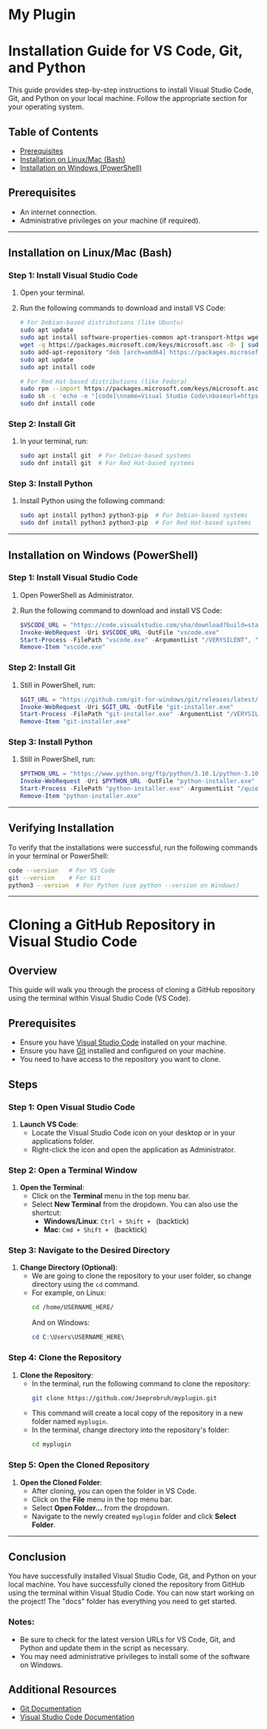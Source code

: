 # My Plugin
# Installation Guide for VS Code, Git, and Python

This guide provides step-by-step instructions to install Visual Studio Code, Git, and Python on your local machine. Follow the appropriate section for your operating system.

## Table of Contents
- [Prerequisites](#prerequisites)
- [Installation on Linux/Mac (Bash)](#installation-on-linuxmac-bash)
- [Installation on Windows (PowerShell)](#installation-on-windows-powershell)

## Prerequisites
- An internet connection.
- Administrative privileges on your machine (if required).

---

## Installation on Linux/Mac (Bash)

### Step 1: Install Visual Studio Code
1. Open your terminal.
2. Run the following commands to download and install VS Code:

   ```bash
   # For Debian-based distributions (like Ubuntu)
   sudo apt update
   sudo apt install software-properties-common apt-transport-https wget
   wget -q https://packages.microsoft.com/keys/microsoft.asc -O- | sudo apt-key add -
   sudo add-apt-repository "deb [arch=amd64] https://packages.microsoft.com/repos/vscode stable main"
   sudo apt update
   sudo apt install code

   # For Red Hat-based distributions (like Fedora)
   sudo rpm --import https://packages.microsoft.com/keys/microsoft.asc
   sudo sh -c 'echo -e "[code]\nname=Visual Studio Code\nbaseurl=https://packages.microsoft.com/yumrepos/vscode\nenabled=1\ngpgcheck=1\ngpgkey=https://packages.microsoft.com/keys/microsoft.asc" > /etc/yum.repos.d/vscode.repo'
   sudo dnf install code
   ```

### Step 2: Install Git
1. In your terminal, run:

   ```bash
   sudo apt install git  # For Debian-based systems
   sudo dnf install git  # For Red Hat-based systems
   ```

### Step 3: Install Python
1. Install Python using the following command:

   ```bash
   sudo apt install python3 python3-pip  # For Debian-based systems
   sudo dnf install python3 python3-pip  # For Red Hat-based systems
   ```

---

## Installation on Windows (PowerShell)

### Step 1: Install Visual Studio Code
1. Open PowerShell as Administrator.
2. Run the following command to download and install VS Code:

   ```powershell
   $VSCODE_URL = "https://code.visualstudio.com/sha/download?build=stable&os=win32-x64"
   Invoke-WebRequest -Uri $VSCODE_URL -OutFile "vscode.exe"
   Start-Process -FilePath "vscode.exe" -ArgumentList "/VERYSILENT", "/NORESTART" -Wait
   Remove-Item "vscode.exe"
   ```

### Step 2: Install Git
1. Still in PowerShell, run:

   ```powershell
   $GIT_URL = "https://github.com/git-for-windows/git/releases/latest/download/Git-x86_64-v2.36.1.exe"
   Invoke-WebRequest -Uri $GIT_URL -OutFile "git-installer.exe"
   Start-Process -FilePath "git-installer.exe" -ArgumentList "/VERYSILENT", "/NORESTART" -Wait
   Remove-Item "git-installer.exe"
   ```

### Step 3: Install Python
1. Still in PowerShell, run:

   ```powershell
   $PYTHON_URL = "https://www.python.org/ftp/python/3.10.1/python-3.10.1-amd64.exe"
   Invoke-WebRequest -Uri $PYTHON_URL -OutFile "python-installer.exe"
   Start-Process -FilePath "python-installer.exe" -ArgumentList "/quiet", "InstallAllUsers=1", "PrependPath=1" -Wait
   Remove-Item "python-installer.exe"
   ```

---

## Verifying Installation
To verify that the installations were successful, run the following commands in your terminal or PowerShell:

```bash
code --version   # For VS Code
git --version    # For Git
python3 --version  # For Python (use python --version on Windows)
```

---

# Cloning a GitHub Repository in Visual Studio Code

## Overview
This guide will walk you through the process of cloning a GitHub repository using the terminal within Visual Studio Code (VS Code).

## Prerequisites
- Ensure you have [Visual Studio Code](https://code.visualstudio.com/) installed on your machine.
- Ensure you have [Git](https://git-scm.com/) installed and configured on your machine.
- You need to have access to the repository you want to clone.

## Steps

### Step 1: Open Visual Studio Code
1. **Launch VS Code**:
   - Locate the Visual Studio Code icon on your desktop or in your applications folder.
   - Right-click the icon and open the application as Administrator.

### Step 2: Open a Terminal Window
1. **Open the Terminal**:
   - Click on the **Terminal** menu in the top menu bar.
   - Select **New Terminal** from the dropdown. You can also use the shortcut:
     - **Windows/Linux**: `Ctrl + Shift + ` (backtick)
     - **Mac**: `Cmd + Shift + ` (backtick)

### Step 3: Navigate to the Desired Directory
1. **Change Directory (Optional)**:
   - We are going to clone the repository to your user folder, so change directory using the `cd` command.
   - For example, on Linux:
     ```bash
     cd /home/USERNAME_HERE/
     ```
     And on Windows:
     ```powershell
     cd C:\Users\USERNAME_HERE\
     ```

### Step 4: Clone the Repository
1. **Clone the Repository**:
   - In the terminal, run the following command to clone the repository:
     ```bash
     git clone https://github.com/Joeprobruh/myplugin.git
     ```
   - This command will create a local copy of the repository in a new folder named `myplugin`.
   - In the terminal, change directory into the repository's folder:
     ```bash
     cd myplugin
     ```

### Step 5: Open the Cloned Repository
1. **Open the Cloned Folder**:
   - After cloning, you can open the folder in VS Code.
   - Click on the **File** menu in the top menu bar.
   - Select **Open Folder...** from the dropdown.
   - Navigate to the newly created `myplugin` folder and click **Select Folder**.

---

## Conclusion
You have successfully installed Visual Studio Code, Git, and Python on your local machine.
You have successfully cloned the repository from GitHub using the terminal within Visual Studio Code. You can now start working on the project! The "docs" folder has everything you need to get started.

### Notes:
- Be sure to check for the latest version URLs for VS Code, Git, and Python and update them in the script as necessary.
- You may need administrative privileges to install some of the software on Windows.

## Additional Resources
- [Git Documentation](https://git-scm.com/doc)
- [Visual Studio Code Documentation](https://code.visualstudio.com/docs)